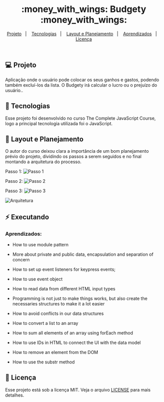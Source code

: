 

<h1 align="center">
  :money_with_wings: Budgety :money_with_wings:
</h1>

<p align="center">
<a href="#-projeto">Projeto</a>&nbsp;&nbsp;&nbsp;|&nbsp;&nbsp;&nbsp;
  <a href="#rocket-tecnologias">Tecnologias</a>&nbsp;&nbsp;&nbsp;|&nbsp;&nbsp;&nbsp;  
  <a href="#-layout">Layout e Planejamento</a>&nbsp;&nbsp;&nbsp;|&nbsp;&nbsp;&nbsp;
  <a href="#zap-executando">Aprendizados</a>&nbsp;&nbsp;&nbsp;|&nbsp;&nbsp;&nbsp;
  <a href="#memo-licença">Licença</a>
</p>

<br>

## 💻 Projeto

Aplicação onde o usuário pode colocar os seus ganhos e gastos, podendo também excluí-los da lista. O Budgety irá calcular o lucro ou o prejuízo do usuário..

## :rocket: Tecnologias

Esse projeto foi desenvolvido no curso The Complete JavaScript Course, logo a principal tecnologia utilizada foi o JavaScript.

## 🎨 Layout e Planejamento

O autor do curso deixou clara a importância de um bom planejamento prévio do projeto, dividindo os passos a serem seguidos e no final montando a arquitetura do processo.

Passo 1:
![Passo 1](https://github.com/ChristySchott/budgety.github.io/blob/master/plan1.PNG)

Passo 2:
![Passo 2](https://github.com/ChristySchott/budgety.github.io/blob/master/plan2.PNG)

Passo 3:
![Passo 3](https://github.com/ChristySchott/budgety.github.io/blob/master/plan3.PNG)

![Arquitetura](https://github.com/ChristySchott/budgety.github.io/blob/master/arquitetura.PNG)

## :zap: Executando

### Aprendizados:

- How to use module pattern 

- More about private and public data, encapsulation and separation of concern

- How to set up event listeners for keypress events;

- How to use event object

- How to read data from different HTML input types

- Programming is not just to make things works, but also create the necessaries structures to make it a lot easier

- How to avoid conflicts in our data structures

- How to convert a list to an array

- How to sum all elements of an array using forEach method

- How to use IDs in HTML to connect the UI with the data model

- How to remove an element from the DOM

- How to use the substr method



## :memo: Licença

Esse projeto está sob a licença MIT. Veja o arquivo [LICENSE](LICENSE.md) para mais detalhes.


